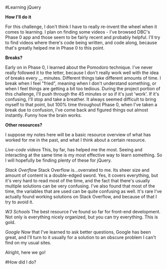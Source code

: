 #Learning jQuery

**How I'll do it**

For this challenge, I don't think I have to really re-invent the wheel when it comes to learning.  I plan on finding some videos - I've browsed DBC's Phase 0 app and those seem to be fairly recent and probably helpful.  I'll try to find videos where there's code being written, and code along, because that's greatly helped me in Phase 0 to this point.

**Breaks?**

Early on in Phase 0, I learned about the Pomodoro technique.  I've never really followed it to the letter, because I don't really work well with the idea of breaks every __ minutes.  Different things take different amounts of time.  I break when I feel "fried", meaning when I don't understand something, or when I feel things are getting a bit too tedious.  During the project portion of this challenge, I'll push through the 45 minutes or so if it's just 'work'.  If it's confusing, I'll stop and take a breather.  It always seemed difficult to bring myself to that point, but 100% time throughout Phase 0, when I've taken a break due to confusion, I've come back and figured things out almost instantly.  Funny how the brain works.

**Other resources?**

I suppose my notes here will be a basic resource overview of what has worked for me in the past, and what I think about a certain resource.

*Live-code videos*
This, by far, has helped me the most.  Seeing and interacting at the same time is my most effective way to learn something.  So I will hopefully be finding plenty of these for jQuery.

*Stack Overflow*
Stack Overflow is...overrated to me.  Its sheer size and amount of content is a double-edged sword.  Yes, it covers everything, but it's very hard to read most of the time, and the fact that there's usually multiple solutions can be very confusing.  I've also found that most of the time, the variables that are used can be quite confusing as well.  It's rare I've actually found working solutions on Stack Overflow, and because of that I try to avoid it.

*W3 Schools*
The best resource I've found so far for front-end development.  Not only is everything nicely organized, but you can try everything.  This is gold.

*Google*
Now that I've learned to ask better questions, Google has been great, and I'll turn to it usually for a solution to an obscure problem I can't find on my usual sites.

Alright, here we go!

#How did I do?




